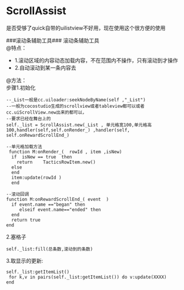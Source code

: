 # ScrollAssist
是否受够了quick自带的uilistview不好用，现在使用这个很方便的使用

###滚动条辅助工具###
滚动条辅助工具  
 @特点：

- 1.滚动区域的内容动态加载内容，不在范围内不操作，只有滚动到才操作 
- 2.自动滚动到某一条内容去 



@方法：  
步骤1.初始化　 

    --_List一般是cc.uiloader:seekNodeByName(self ,"_List") 
    --一般为cocostudio生成的scrollview或者tableview都可以或者cc.uiScrollView.new出来的都可以，
    --要求已经在舞台上的
    self._list = ScrollAssist.new(_List , 单元格宽100,单元格高100,handler(self,self.onRender_) ,handler(self, self.onRewardScrollEnd_)

    --单元格加载方法
     function M:onRender_(  rowId , item ,isNew)
      if  isNew == true  then 
        return    TacticsRowItem.new()
      else 
      end
      item:update(rowId )
      end

    --滚动回调
    function M:onRewardScrollEnd_( event  )
      if event.name =="began" then 
         elseif event.name=="ended" then
      end
      return true 
    end
2.塞格子　

    self._list:fill(总条数,滚动到的条数)

3.取显示的更新: 

    self._list:getItemList() 
     for k,v in pairs(self._list:getItemList()) do v:update(XXXX)  
    end 
